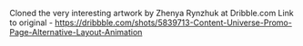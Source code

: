 Cloned the very interesting artwork by Zhenya Rynzhuk at Dribble.com
Link to original - https://dribbble.com/shots/5839713-Content-Universe-Promo-Page-Alternative-Layout-Animation

